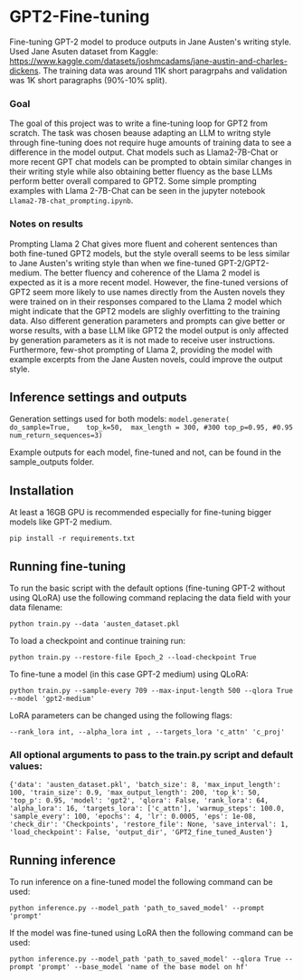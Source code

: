 # GPT2-Fine-tuning

Fine-tuning GPT-2 model to produce outputs in Jane Austen's writing style. Used Jane Asuten dataset from Kaggle: https://www.kaggle.com/datasets/joshmcadams/jane-austin-and-charles-dickens. The training data was around 11K short paragrpahs and validation was 1K short paragraphs (90%-10% split).

### Goal 

The goal of this project was to write a fine-tuning loop for GPT2 from scratch. The task was chosen beause adapting an LLM to writng style through fine-tuning does not require huge amounts of training data to see a difference in the model output. Chat models such as Llama2-7B-Chat or more recent GPT chat models can be prompted to obtain similar changes in their writing style while also obtaining better fluency as the base LLMs perform better overall compared to GPT2. Some simple prompting examples with Llama 2-7B-Chat can be seen in the jupyter notebook ```Llama2-7B-chat_prompting.ipynb```.

### Notes on results
Prompting Llama 2 Chat gives more fluent and coherent sentences than both fine-tuned GPT2 models, but the style overall seems to be less similar to Jane Austen's writing style than when we fine-tuned GPT-2/GPT2-medium. The better fluency and coherence of the Llama 2 model is expected as it is a more recent model. However, the fine-tuned versions of GPT2 seem more likely to use names directly from the Austen novels they were trained on in their responses compared to the Llama 2 model which might indicate that the GPT2 models are slighly overfitting to the training data. Also different generation parameters and prompts can give better or worse results, with a base LLM like GPT2 the model output is only affected by generation parameters as it is not made to receive user instructions. Furthermore, few-shot prompting of Llama 2, providing the model with example excerpts from the Jane Austen novels, could improve the output style.


## Inference settings and outputs
Generation settings used for both models: 
                                ```
                                model.generate( 
                                do_sample=True,   
                                top_k=50, 
                                max_length = 300, #300
                                top_p=0.95, #0.95 
                                num_return_sequences=3)
                                 ```

Example outputs for each model, fine-tuned and not, can be found in the sample_outputs folder.

## Installation 
At least a 16GB GPU is recommended especially for fine-tuning bigger models like GPT-2 medium.

``` pip install -r requirements.txt ```

## Running fine-tuning 
To run the basic script with the default options (fine-tuning GPT-2 without using QLoRA) use the following command replacing the data field with your data filename:

 ``` python train.py --data 'austen_dataset.pkl ```

To load a checkpoint and continue training run: 

``` python train.py --restore-file Epoch_2 --load-checkpoint True ```

To fine-tune a model (in this case GPT-2 medium) using QLoRA:

``` python train.py --sample-every 709 --max-input-length 500 --qlora True --model 'gpt2-medium' ```

LoRA parameters can be changed using the following flags:

 ``` --rank_lora int, --alpha_lora int , --targets_lora 'c_attn' 'c_proj' ```

 ### All optional arguments to pass to the train.py script and default values:
 ```
 {'data': 'austen_dataset.pkl', 'batch_size': 8, 'max_input_length': 100, 'train_size': 0.9, 'max_output_length': 200, 'top_k': 50, 'top_p': 0.95, 'model': 'gpt2', 'qlora': False, 'rank_lora': 64, 'alpha_lora': 16, 'targets_lora': ['c_attn'], 'warmup_steps': 100.0, 'sample_every': 100, 'epochs': 4, 'lr': 0.0005, 'eps': 1e-08, 'check_dir': 'Checkpoints', 'restore_file': None, 'save_interval': 1, 'load_checkpoint': False, 'output_dir', 'GPT2_fine_tuned_Austen'}
 
  ```

 ## Running inference

 To run inference on a fine-tuned model the following command can be used:

  ``` python inference.py --model_path 'path_to_saved_model' --prompt 'prompt'  ``` 

 If the model was fine-tuned using LoRA then the following command can be used:

  ``` python inference.py --model_path 'path_to_saved_model' --qlora True --prompt 'prompt' --base_model 'name of the base model on hf'  ```  